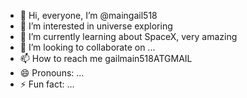  - 👋 Hi, everyone, I’m @maingail518
- 👀 I’m interested in universe exploring
- 🌱 I’m currently learning about SpaceX, very amazing
- 💞️ I’m looking to collaborate on ...
- 📫 How to reach me gailmain518ATGMAIL
- 😄 Pronouns: ...
- ⚡ Fun fact: ...

<!---
maingail518/maingail518 is a ✨ special ✨ repository because its `README.md` (this file) appears on your GitHub profile.
You can click the Preview link to take a look at your changes.
--->
